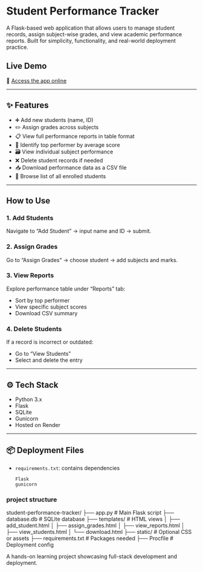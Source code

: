 #  Student Performance Tracker

A Flask-based web application that allows users to manage student records, assign subject-wise grades, and view academic performance reports. Built for simplicity, functionality, and real-world deployment practice.



##  Live Demo
🔗 [Access the app online](https://student-tracker-h8nh.onrender.com)

---
## ✨ Features

- ➕ Add new students (name, ID)
- ✏️ Assign grades across subjects
- 📋 View full performance reports in table format
- 🧮 Identify top performer by average score
- 🗃️ View individual subject performance
- ❌ Delete student records if needed
- 📥 Download performance data as a CSV file
- 👀 Browse list of all enrolled students

---

##  How to Use

### 1. Add Students
Navigate to “Add Student” → input name and ID → submit.

### 2. Assign Grades
Go to “Assign Grades” → choose student → add subjects and marks.

### 3. View Reports
Explore performance table under “Reports” tab:
- Sort by top performer
- View specific subject scores
- Download CSV summary

### 4. Delete Students
If a record is incorrect or outdated:
- Go to “View Students”
- Select and delete the entry

---

## ⚙️ Tech Stack

- Python 3.x
- Flask
- SQLite
- Gunicorn
- Hosted on Render

---

## 📦 Deployment Files

- `requirements.txt`: contains dependencies
  ```text
  Flask
  gunicorn

### project structure
student-performance-tracker/
├── app.py                  # Main Flask script
├── database.db             # SQLite database
├── templates/              # HTML views
│   ├── add_student.html
│   ├── assign_grades.html
│   ├── view_reports.html
│   ├── view_students.html
│   └── download.html
├── static/                 # Optional CSS or assets
├── requirements.txt        # Packages needed
├── Procfile                # Deployment config

A hands-on learning project showcasing full-stack development and deployment.
